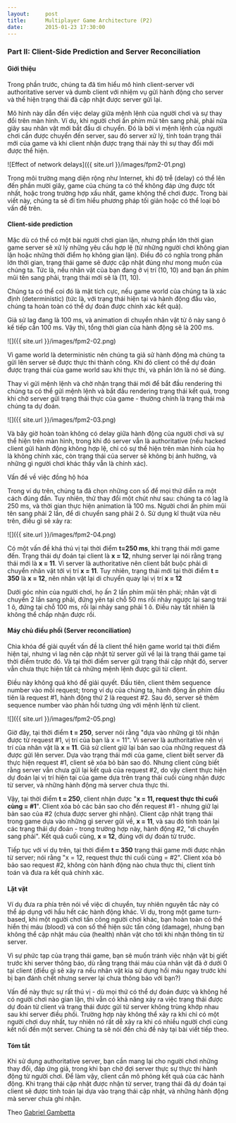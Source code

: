 ```yaml
---
layout:     post
title:      Multiplayer Game Architecture (P2)
date:       2015-01-23 17:30:00
---
```


### Part II: Client-Side Prediction and Server Reconciliation


#### Giới thiệu


Trong phần trước, chúng ta đã tìm hiểu mô hình client-server với authoritative server và dumb client với nhiệm vụ gửi hành động cho server và thể hiện trạng thái đã cập nhật được server gửi lại.


Mô hình này dẫn đến việc delay giữa mệnh lệnh của người chơi và sự thay đổi trên màn hình. Ví dụ, khi người chơi ấn phím mũi tên sang phải, phải nửa giây sau nhân vật mới bắt đầu di chuyển. Đó là bởi vì mệnh lệnh của người chơi cần được chuyển đến server, sau đó server xử lý, tính toán trạng thái mới của game và khi client nhận được trạng thái này thì sự thay đổi mới được thể hiện.


![Effect of network delays]({{ site.url }}/images/fpm2-01.png)


Trong môi trường mạng diện rộng như Internet, khi độ trễ (delay) có thể lên đến phần mười giây, game của chúng ta có thể không đáp ứng được tốt nhất, hoặc trong trường hợp xấu nhất, game không thể chơi được. Trong bài viết này, chúng ta sẽ đi tìm hiểu phương pháp tối giản hoặc có thể loại bỏ vấn đề trên.


#### Client-side prediction


Mặc dù có thể có một bài người chơi gian lận, nhưng phần lớn thời gian game server sẽ xử lý những yêu cầu hợp lệ (từ những người chơi không gian lận hoặc những thời điểm họ không gian lận). Điều đó có nghĩa trong phần lớn thời gian, trạng thái game sẽ được cập nhật đúng như mong muốn của chúng ta. Tức là, nếu nhân vật của bạn đang ở vị trí (10, 10) and bạn ấn phím mũi tên sang phải, trạng thái mới sẽ là (11, 10).


Chúng ta có thể coi đó là mặt tích cực, nếu game world của chúng ta là xác định (deterministic) (tức là, với trạng thái hiện tại và hành động đầu vào, chúng ta hoàn toàn có thể dự đoán được chính xác kết quả).


Giả sử lag đang là 100 ms, và animation di chuyển nhân vật từ ô này sang ô kế tiếp cần 100 ms. Vậy thì, tổng thời gian của hành động sẽ là 200 ms.



![]({{ site.url }}/images/fpm2-02.png)


Vì game world là deterministic nên chúng ta giả sử hành động mà chúng ta gửi lên server sẽ được thực thi thành công. Khi đó client có thể dự đoán được trạng thái của game world sau khi thực thi, và phần lớn là nó sẽ đúng.


Thay vì gửi mệnh lệnh và chờ nhận trạng thái mới để bắt đầu rendering thì chúng ta có thể gửi mệnh lệnh và bắt đầu rendering trạng thái kết quả, trong khi chờ server gửi trạng thái thực của game - thường chính là trạng thái mà chúng ta dự đoán.


![]({{ site.url }}/images/fpm2-03.png)


Và bây giờ hoàn toàn không có delay giữa hành động của người chơi và sự thể hiện trên màn hình, trong khi đó server vẫn là authoritative (nếu hacked client gửi hành động không hợp lệ, chỉ có sự thể hiện trên màn hình của họ là không chính xác, còn trạng thái của server sẽ không bị ảnh hưởng, và những gì người chơi khác thấy vẫn là chính xác).


Vấn đề về việc đồng hộ hóa


Trong ví dụ trên, chúng ta đã chọn những con số để mọi thứ diễn ra một cách đúng đắn. Tuy nhiên, thử thay đổi một chút như sau: chúng ta có lag là 250 ms, và thời gian thực hiện animation là 100 ms. Người chơi ấn phím mũi tên sang phải 2 lần, để di chuyển sang phải 2 ô. Sử dụng kĩ thuật vừa nêu trên, điều gì sẻ xảy ra:


![]({{ site.url }}/images/fpm2-04.png)


Có một vấn đề khá thú vị tại thời điểm **t=250 ms**, khi trạng thái mới game đến. Trạng thái dự đoán tại client là **x = 12**, nhưng server lại nói rằng trạng thái mới là **x = 11**. Vì server là authoritative nên client bắt buộc phải di chuyển nhân vật tới vị trí **x = 11**. Tuy nhiên, trạng thái mới tại thời điểm **t = 350** là **x = 12**, nên nhân vật lại di chuyển quay lại vị trí **x = 12**


Dưới góc nhìn của người chơi, họ ấn 2 lần phím mũi tên phải; nhân vật di chuyển 2 lần sang phải, đứng yên tại chỗ 50 ms rồi nhảy ngược lại sang trái 1 ô, đứng tại chỗ 100 ms, rồi lại nhảy sang phải 1 ô. Điều này tất nhiên là không thể chấp nhận được rồi.


#### Máy chủ điều phối (Server reconciliation)


Chìa khóa để giải quyết vấn đề là client thể hiện game world tại thời điểm hiện tại, nhưng vì lag nên cập nhật từ server gửi về lại là trạng thái game tại thời điểm trước đó. Và tại thời điểm server gửi trạng thái cập nhật đó, server vẫn chưa thực hiện tất cả những mệnh lệnh được gửi từ client.


Điều này không quá khó để giải quyết. Đầu tiên, client thêm sequence number vào mỗi request; trong ví dụ của chúng ta, hành động ấn phím đầu tiên là request #1, hành động thứ 2 là request #2. Sau đó, server sẽ thêm sequence number vào phản hồi tương ứng với mệnh lệnh từ client.


![]({{ site.url }}/images/fpm2-05.png)


Giờ đây, tại thời điểm **t = 250**, server nói rằng "dựa vào những gì tôi nhận được từ request #1, vị trí của bạn là x = 11". Vì server là authoritative nên vị trí của nhân vật là **x = 11**. Giả sử client giữ lại bản sao của những request đã được gửi lên server. Dựa vào trạng thái mới của game, client biết server đã thực hiện request #1, client sẽ xóa bỏ bản sao đó. Nhưng client cũng biết rằng server vẫn chưa gửi lại kết quả của request #2, do vậy client thực hiện dự đoán lại vị trí hiện tại của game dựa trên trạng thái cuối cùng nhận được từ server, và những hành động mà server chưa thực thi.


Vậy, tại thời điểm **t = 250**, client nhận được "**x = 11, request thực thi cuối cùng = #1**". Client xóa bỏ các bản sao cho đến request #1 - nhưng giữ lại bản sao của #2 (chưa được server ghi nhận). Client cập nhật trạng thái trong game dựa vào những gì server gửi về, **x = 11**, và sau đó tính toán lại các trạng thái dự đoán - trong trường hợp này, hành động #2, "di chuyển sang phải". Kết quả cuối cùng, **x = 12**, đúng với dự đoán từ trước.


Tiếp tục với ví dụ trên, tại thời điểm **t = 350** trạng thái game mới được nhận từ server; nói rằng "x = 12, request thực thi cuối cùng = #2". Client xóa bỏ bảo sao request #2, không còn hành động nào chưa thực thi, client tính toán và đưa ra kết quả chính xác.


#### Lặt vặt


Ví dụ đưa ra phía trên nói về việc di chuyển, tuy nhiên nguyên tắc này có thể áp dụng với hầu hết các hành động khác. Ví dụ, trong một game turn-based, khi một người chơi tấn công người chơi khác, bạn hoàn toàn có thể hiển thị máu (blood) và con số thể hiện sức tấn công (damage), nhưng bạn không thể cập nhật máu của (health) nhân vật cho tới khi nhận thông tin từ server.


Vì sự phức tạp của trạng thái game, bạn sẽ muốn tránh việc nhận vật bị giết trước khi server thông báo, dù rằng trạng thái máu của nhân vật đã ở dưới 0 tại client (điều gì sẽ xảy ra nếu nhân vật kia sử dụng hồi máu ngay trước khi bị bạn đánh chết nhưng server lại chưa thông báo với bạn?)


Vấn đề này thực sự rất thú vị - dù mọi thứ có thể dự đoán được và không hề có người chơi nào gian lận, thì vẫn có khả năng xảy ra việc trạng thái được dự đoán từ client và trạng thái được gửi từ server không trùng khớp nhau sau khi server điều phối. Trường hợp này không thể xảy ra khi chỉ có một người chơi duy nhất, tuy nhiên nó rất dễ xảy ra khi có nhiều người chơi cùng kết nối đến một server. Chúng ta sẽ nói đến chủ đề này tại bài viết tiếp theo.


#### Tóm tắt


Khi sử dụng authoritative server, bạn cần mang lại cho người chơi những thay đổi, đáp ứng giả, trong khi bạn chờ đợi server thực sự thực thi hành động từ người chơi. Để làm vậy, client cần mô phỏng kết quả của các hành động. Khi trạng thái cập nhật được nhận từ server, trạng thái đã dự đoán tại client sẽ được tính toán lại dựa vào trạng thái cập nhật, và những hành động mà server chưa ghi nhận.


Theo [Gabriel Gambetta](http://www.gabrielgambetta.com/fpm2.html)